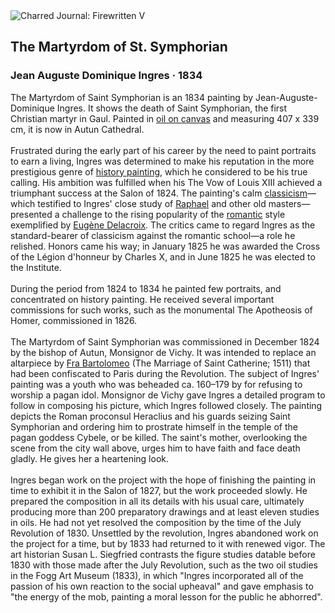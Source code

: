 <div class="artwork-of-the-day">
  <div class="container">
    <div class="img-wrapper">
      <img
        src="https://uploads0.wikiart.org/images/jean-auguste-dominique-ingres/the-martyrdom-of-st-symphorian-1834.jpg!Large.jpg"
        alt="Charred Journal: Firewritten V" />
    </div>
    <div class="artwork-detail">
      <div class="artwork-origin"> 
        <h2 class="artwork-name">The Martyrdom of St. Symphorian</h2>
        <h3 class="artist">
          Jean Auguste Dominique Ingres
                    ·  1834
        </h3>
      </div>
      <p class="description">
        <span class="artwork-description-text ng-binding" ng-bind-html="viewModel.ArtworkOfTheDay.Description | unsafe">The Martyrdom of Saint Symphorian is an 1834 painting by Jean-Auguste-Dominique Ingres. It shows the death of Saint Symphorian, the first Christian martyr in Gaul. Painted in <a target="_blank" href="/en/paintings-by-media/oil-on-sacking">oil on canvas</a> and measuring 407 x 339 cm, it is now in Autun Cathedral.
<br>
<br>Frustrated during the early part of his career by the need to paint portraits to earn a living, Ingres was determined to make his reputation in the more prestigious genre of <a target="_blank" href="/en/paintings-by-genre/history-painting">history painting</a>, which he considered to be his true calling. His ambition was fulfilled when his The Vow of Louis XIII achieved a triumphant success at the Salon of 1824. The painting's calm <a target="_blank" href="/en/paintings-by-style/classicism">classicism</a>—which testified to Ingres' close study of <a target="_blank" href="/en/raphael">Raphael</a> and other old masters—presented a challenge to the rising popularity of the <a target="_blank" href="/en/artists-by-art-movement/romanticism">romantic</a> style exemplified by <a target="_blank" href="/en/eugene-delacroix">Eugène Delacroix</a>. The critics came to regard Ingres as the standard-bearer of classicism against the romantic school—a role he relished. Honors came his way; in January 1825 he was awarded the Cross of the Légion d'honneur by Charles X, and in June 1825 he was elected to the Institute.
<br>
<br>During the period from 1824 to 1834 he painted few portraits, and concentrated on history painting. He received several important commissions for such works, such as the monumental The Apotheosis of Homer, commissioned in 1826.
<br>
<br>The Martyrdom of Saint Symphorian was commissioned in December 1824 by the bishop of Autun, Monsignor de Vichy. It was intended to replace an altarpiece by <a target="_blank" href="/en/fra-bartolomeo">Fra Bartolomeo</a> (The Marriage of Saint Catherine; 1511) that had been confiscated to Paris during the Revolution. The subject of Ingres' painting was a youth who was beheaded ca. 160–179 by for refusing to worship a pagan idol. Monsignor de Vichy gave Ingres a detailed program to follow in composing his picture, which Ingres followed closely. The painting depicts the Roman proconsul Heraclius and his guards seizing Saint Symphorian and ordering him to prostrate himself in the temple of the pagan goddess Cybele, or be killed. The saint's mother, overlooking the scene from the city wall above, urges him to have faith and face death gladly. He gives her a heartening look.
<br>
<br>Ingres began work on the project with the hope of finishing the painting in time to exhibit it in the Salon of 1827, but the work proceeded slowly. He prepared the composition in all its details with his usual care, ultimately producing more than 200 preparatory drawings and at least eleven studies in oils. He had not yet resolved the composition by the time of the July Revolution of 1830. Unsettled by the revolution, Ingres abandoned work on the project for a time, but by 1833 had returned to it with renewed vigor. The art historian Susan L. Siegfried contrasts the figure studies datable before 1830 with those made after the July Revolution, such as the two oil studies in the Fogg Art Museum (1833), in which "Ingres incorporated all of the passion of his own reaction to the social upheaval" and gave emphasis to "the energy of the mob, painting a moral lesson for the public he abhorred".</span>
                        <div class="text-shadow-container" ng-show="showShadow" style=""></div>
      </p>
    </div>
  </div>

</div>
